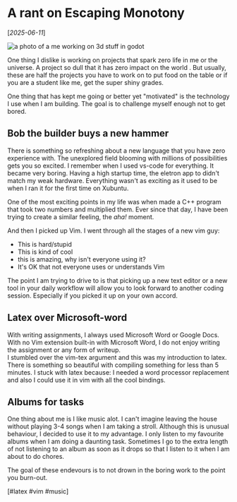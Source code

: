 # A rant on Escaping Monotony

[*2025-06-11*]

![a photo of a me working on 3d stuff in godot](/gdscript.jpg) 

One thing I dislike is working on projects that spark zero life in me or the universe. A project so dull that it has zero impact on the world . But usually, these are half the projects
you have to work on to  put food on the table or if you are a student like me, get the super shiny grades.

One thing that has kept me going or better yet "motivated" is the technology I use when I am building. The goal is to challenge myself enough not to get bored.

## Bob the builder buys a new hammer

There is something so refreshing about a new language that you have zero experience with. The unexplored field blooming with millions of possibilities gets you so excited.
I remember when I used vs-code for everything. It became very boring. Having a high startup time, the eletron app to didn't match my weak hardware. Everything wasn't as exciting as it used to be when I ran it for 
the first time on Xubuntu.

One of the most exciting points in my life was when made a C++ program that took two numbers and multiplied them. Ever since that day, I have been trying to create a similar feeling, the *aha!* moment.



And then I picked up Vim. I went through all the stages of a new vim guy: 
- This is hard/stupid
- This is kind of cool 
- this is amazing, why isn't everyone using it?
- It's OK that not everyone uses or understands Vim

The point I am trying to drive to is that picking up a new text editor or a new tool in your daily workflow will allow you to look forward to another coding session. Especially if you picked it up on your own accord.

## Latex over Microsoft-word

With writing assignments, I always used Microsoft Word or Google Docs. With no Vim extension built-in with Microsoft Word, I do not enjoy writing the assignment or any form of writeup.  
I stumbled over the vim-tex argument and this was my introduction to latex. There is something so beautiful with compiling something for less than 5 minutes. I stuck with latex because: I needed a word processor replacement and also I could use it in vim with all the cool bindings.

## Albums for tasks

One thing about me is I like music alot. I can't imagine leaving the house without playing 3-4 songs when I am taking a stroll. Although this is unusual behaviour, I decided to use it to my advantage.
I only listen to my favourite albums when I am doing a daunting task.
Sometimes I go to the extra length of not listening to an album as soon as it drops so that I listen to it when I am about to do chores. 

The goal of these endevours is to not drown in the boring work to the point you burn-out. 

 [#latex  #vim  #music]






